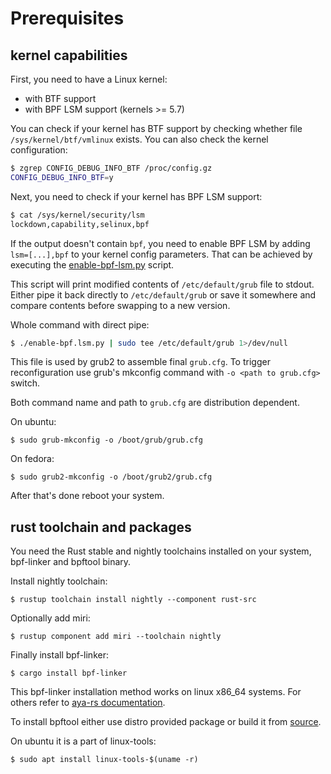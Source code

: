 # Prerequisites

## kernel capabilities

First, you need to have a Linux kernel:
* with BTF support
* with BPF LSM support (kernels >= 5.7)

You can check if your kernel has BTF support by checking whether file
`/sys/kernel/btf/vmlinux` exists. You can also check the kernel configuration:

```bash
$ zgrep CONFIG_DEBUG_INFO_BTF /proc/config.gz
CONFIG_DEBUG_INFO_BTF=y
```

Next, you need to check if your kernel has BPF LSM support:

```bash
$ cat /sys/kernel/security/lsm
lockdown,capability,selinux,bpf
```

If the output doesn't contain `bpf`, you need to enable BPF LSM by adding
`lsm=[...],bpf` to your kernel config parameters. That can be achieved by
executing the [enable-bpf-lsm.py](https://github.com/deepfence/ebpfguard/blob/main/enable-bpf-lsm.py.py) script.

This script will print modified contents of `/etc/default/grub` file to stdout.
Either pipe it back directly to `/etc/default/grub` or save it somewhere 
and compare contents before swapping to a new version.

Whole command with direct pipe:

```bash
$ ./enable-bpf.lsm.py | sudo tee /etc/default/grub 1>/dev/null
```

This file is used by grub2 to assemble final `grub.cfg`. To trigger reconfiguration
use grub's mkconfig command with `-o <path to grub.cfg>` switch.

Both command name and path to `grub.cfg` are distribution dependent.

On ubuntu:

```
$ sudo grub-mkconfig -o /boot/grub/grub.cfg
```

On fedora:

```
$ sudo grub2-mkconfig -o /boot/grub2/grub.cfg
```

After that's done reboot your system.

## rust toolchain and packages

You need the Rust stable and nightly toolchains installed on your system, bpf-linker and bpftool binary.

Install nightly toolchain:

```
$ rustup toolchain install nightly --component rust-src
```

Optionally add miri:

```
$ rustup component add miri --toolchain nightly
```

Finally install bpf-linker:

```
$ cargo install bpf-linker
```

This bpf-linker installation method works on linux x86_64 systems.
For others refer to [aya-rs documentation](https://aya-rs.dev/book/start/development/).

To install bpftool either use distro provided package or build it from [source](https://github.com/libbpf/bpftool).

On ubuntu it is a part of linux-tools:

```
$ sudo apt install linux-tools-$(uname -r)
```

